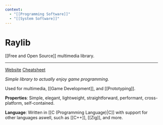 ```yaml
---
context:
  - "[[Programming Software]]"
  - "[[System Software]]"
---
```


# Raylib

[[Free and Open Source]] multimedia library.

---

[Website](https://www.raylib.com/index.html)
[Cheatsheet](https://www.raylib.com/cheatsheet/cheatsheet.html)

_Simple library to actually enjoy game programming._

Used for multimedia, [[Game Development]], and [[Prototyping]].

**Properties**: Simple, elegant, lightweight, straightforward, performant, cross-platform, self-contained.

**Language**: Written in [[C (Programming Language)|C]] with support for other languages aswell, such as [[C++]], [[Zig]], and more.
